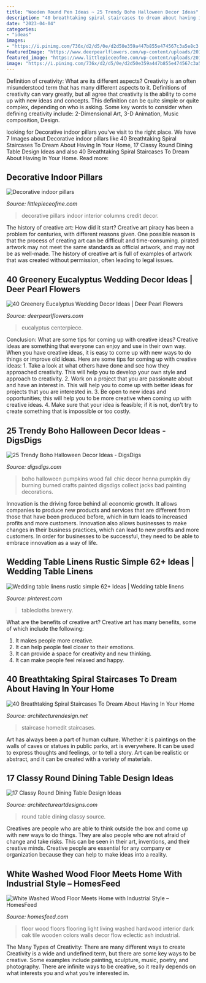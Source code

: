 ```yaml
---
title: "Wooden Round Pen Ideas ~ 25 Trendy Boho Halloween Decor Ideas"
description: "40 breathtaking spiral staircases to dream about having in your home"
date: "2023-04-04"
categories:
- "ideas"
images:
- "https://i.pinimg.com/736x/d2/d5/0e/d2d50e359a447b855e474567c3a5e8c3.jpg"
featuredImage: "https://www.deerpearlflowers.com/wp-content/uploads/2016/12/eucalyptus-wedding-centerpiece-via-Jenny-Haas-Photography.jpg"
featured_image: "https://www.littlepieceofme.com/wp-content/uploads/2016/09/interior-columns-600x899.jpg"
image: "https://i.pinimg.com/736x/d2/d5/0e/d2d50e359a447b855e474567c3a5e8c3.jpg"
---
```



Definition of creativity: What are its different aspects?
Creativity is an often misunderstood term that has many different aspects to it. Definitions of creativity can vary greatly, but all agree that creativity is the ability to come up with new ideas and concepts. This definition can be quite simple or quite complex, depending on who is asking. Some key words to consider when defining creativity include: 2-Dimensional Art, 3-D Animation, Music composition, Design.

	

		
looking for Decorative indoor pillars you've visit to the right place. We have 7 Images about Decorative indoor pillars like 40 Breathtaking Spiral Staircases To Dream About Having In Your Home, 17 Classy Round Dining Table Design Ideas and also 40 Breathtaking Spiral Staircases To Dream About Having In Your Home. Read more:
		
    
## Decorative Indoor Pillars

<img loading=lazy src="https://www.littlepieceofme.com/wp-content/uploads/2016/09/interior-columns-600x899.jpg" onerror="this.onerror=null;this.src='https://tse1.mm.bing.net/th?id=OIP.LpdmEPUJnddk5ldtK_2ODAHaLG&amp;pid=15.1';" alt="Decorative indoor pillars">

_Source: littlepieceofme.com_

>decorative pillars indoor interior columns credit decor. 

	

The history of creative art: How did it start?
Creative art piracy has been a problem for centuries, with different reasons given. One possible reason is that the process of creating art can be difficult and time-consuming. pirated artwork may not meet the same standards as official artwork, and may not be as well-made. The history of creative art is full of examples of artwork that was created without permission, often leading to legal issues.

    
## 40 Greenery Eucalyptus Wedding Decor Ideas | Deer Pearl Flowers

<img loading=lazy src="https://www.deerpearlflowers.com/wp-content/uploads/2016/12/eucalyptus-wedding-centerpiece-via-Jenny-Haas-Photography.jpg" onerror="this.onerror=null;this.src='https://tse4.mm.bing.net/th?id=OIP.YeVz4c5zEGmPmZNLDWxRCgHaLH&amp;pid=15.1';" alt="40 Greenery Eucalyptus Wedding Decor Ideas | Deer Pearl Flowers">

_Source: deerpearlflowers.com_

>eucalyptus centerpiece. 

	

Conclusion: What are some tips for coming up with creative ideas?
Creative ideas are something that everyone can enjoy and use in their own way. When you have creative ideas, it is easy to come up with new ways to do things or improve old ideas. Here are some tips for coming up with creative ideas: 1. Take a look at what others have done and see how they approached creativity. This will help you to develop your own style and approach to creativity. 2. Work on a project that you are passionate about and have an interest in. This will help you to come up with better ideas for projects that you are interested in. 3. Be open to new ideas and opportunities; this will help you to be more creative when coming up with creative ideas. 4. Make sure that your idea is feasible; if it is not, don’t try to create something that is impossible or too costly. 
    
## 25 Trendy Boho Halloween Decor Ideas - DigsDigs

<img loading=lazy src="https://www.digsdigs.com/photos/2018/10/11-henna-and-wood-burnt-pumpkins-are-a-cool-and-unusual-idea-for-a-boho-chic-Halloween.jpg" onerror="this.onerror=null;this.src='https://tse3.mm.bing.net/th?id=OIP.SL1Dic4e5l8qPT6QnC7t0QHaLH&amp;pid=15.1';" alt="25 Trendy Boho Halloween Decor Ideas - DigsDigs">

_Source: digsdigs.com_

>boho halloween pumpkins wood fall chic decor henna pumpkin diy burning burned crafts painted digsdigs collect jacks bad painting decorations. 

	

Innovation is the driving force behind all economic growth. It allows companies to produce new products and services that are different from those that have been produced before, which in turn leads to increased profits and more customers. Innovation also allows businesses to make changes in their business practices, which can lead to new profits and more customers. In order for businesses to be successful, they need to be able to embrace innovation as a way of life.

    
## Wedding Table Linens Rustic Simple 62+ Ideas | Wedding Table Linens

<img loading=lazy src="https://i.pinimg.com/736x/d2/d5/0e/d2d50e359a447b855e474567c3a5e8c3.jpg" onerror="this.onerror=null;this.src='https://tse3.mm.bing.net/th?id=OIP.H-LVEgW_Zl12dOlPWYKjrAAAAA&amp;pid=15.1';" alt="Wedding table linens rustic simple 62+ Ideas | Wedding table linens">

_Source: pinterest.com_

>tablecloths brewery. 

	

What are the benefits of creative art?
Creative art has many benefits, some of which include the following: 
1. It makes people more creative.
2. It can help people feel closer to their emotions.
3. It can provide a space for creativity and new thinking.
4. It can make people feel relaxed and happy.

    
## 40 Breathtaking Spiral Staircases To Dream About Having In Your Home

<img loading=lazy src="https://cdn.architecturendesign.net/wp-content/uploads/2016/01/AD-Breathtaking-Spiral-Staircase-Designs-18.jpg" onerror="this.onerror=null;this.src='https://tse2.mm.bing.net/th?id=OIP.EVBh1W7Q845I8zU61Gc1LAHaJ9&amp;pid=15.1';" alt="40 Breathtaking Spiral Staircases To Dream About Having In Your Home">

_Source: architecturendesign.net_

>staircase homedit staircases. 

	

Art has always been a part of human culture. Whether it is paintings on the walls of caves or statues in public parks, art is everywhere. It can be used to express thoughts and feelings, or to tell a story. Art can be realistic or abstract, and it can be created with a variety of materials.

    
## 17 Classy Round Dining Table Design Ideas

<img loading=lazy src="https://www.architectureartdesigns.com/wp-content/uploads/2015/02/653.jpg" onerror="this.onerror=null;this.src='https://tse2.mm.bing.net/th?id=OIP.wGLZ5UNK6TmYuPx1mN7CkgHaJQ&amp;pid=15.1';" alt="17 Classy Round Dining Table Design Ideas">

_Source: architectureartdesigns.com_

>round table dining classy source. 

	

Creatives are people who are able to think outside the box and come up with new ways to do things. They are also people who are not afraid of change and take risks. This can be seen in their art, inventions, and their creative minds. Creative people are essential for any company or organization because they can help to make ideas into a reality.

    
## White Washed Wood Floor Meets Home With Industrial Style – HomesFeed

<img loading=lazy src="https://homesfeed.com/wp-content/uploads/2015/06/spacious-living-room-design-with-track-lamp-idea-and-desk-beneath-the-white-tall-wall-and-living-space-with-dark-seating-and-television-and-white-washed-wood-floors.jpg" onerror="this.onerror=null;this.src='https://tse1.mm.bing.net/th?id=OIP.Cl_PRqw74j5QMCYc6JPOTQHaLH&amp;pid=15.1';" alt="White Washed Wood Floor Meets Home with Industrial Style – HomesFeed">

_Source: homesfeed.com_

>floor wood floors flooring light living washed hardwood interior dark oak tile wooden colors walls decor flow eclectic ash industrial. 

	

The Many Types of Creativity: There are many different ways to create
Creativity is a wide and undefined term, but there are some key ways to be creative. Some examples include painting, sculpture, music, poetry, and photography. There are infinite ways to be creative, so it really depends on what interests you and what you’re interested in.

